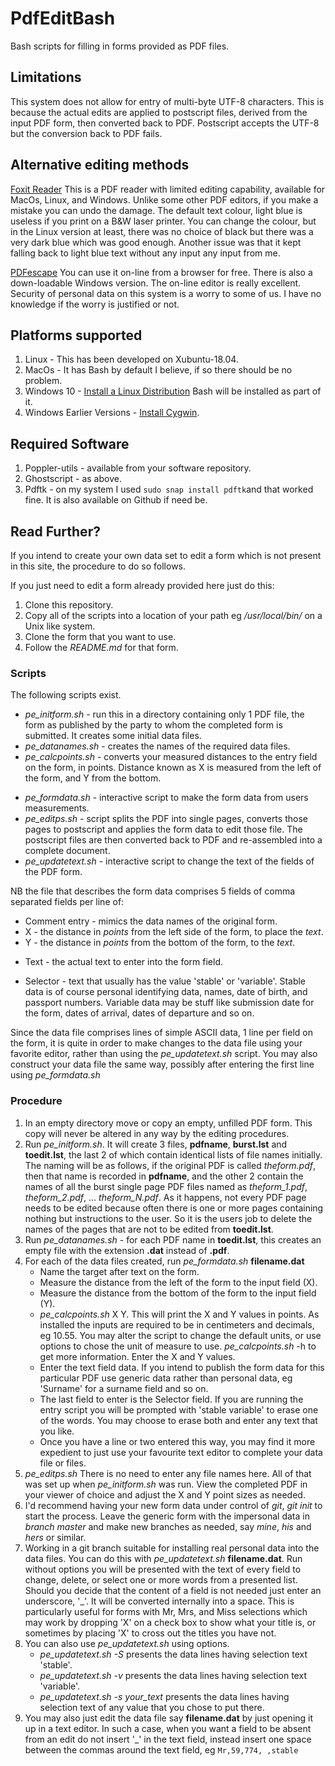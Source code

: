 # PdfEditBash

Bash scripts for filling in forms provided as PDF files.

## Limitations

This system does not allow for entry of multi-byte UTF-8 characters. This is because the actual edits are applied to postscript files, derived from the input PDF form, then converted back to PDF. Postscript accepts the UTF-8 but the conversion back to PDF fails.

## Alternative editing methods

[Foxit Reader](https://www.foxitsoftware.com/pdf-reader/) This is a PDF reader with limited editing capability, available for MacOs, Linux, and Windows. Unlike some other PDF editors, if you make a mistake you can undo the damage. The default text colour, light blue is useless if you print on a B&W laser printer. You can change the colour, but in the Linux version at least, there was no choice of black but there was a very dark blue which was good enough. Another issue was that it kept falling back to light blue text without any input any input from me.

[PDFescape](https://www.pdfescape.com/) You can use it on-line from a browser for free. There is also a down-loadable Windows version. The on-line editor is really excellent. Security of personal data on this system is a worry to some of us. I have no knowledge if the worry is justified or not. 

## Platforms supported

1. Linux - This has been developed on Xubuntu-18.04.
2. MacOs - It has Bash by default I believe, if so there should be no problem.
3. Windows 10 - [Install a Linux Distribution](https://www.windowscentral.com/how-install-linux-distros-windows-10) Bash will be installed as part of it.
4. Windows Earlier Versions - [Install Cygwin](https://cygwin.com/install.html).

## Required Software

1. Poppler-utils - available from your software repository.
2. Ghostscript - as above.
3. Pdftk - on my system I used `sudo snap install pdftk`and that worked fine. It is also available on Github if need be.

## Read Further?

If you intend to create your own data set to edit a form which is not present in this site, the procedure to do so follows.

If you just need to edit a form already provided here just do this:

1. Clone this repository.
2. Copy all of the scripts into a location of your path eg */usr/local/bin/* on a Unix like system.
3. Clone the form that you want to use.
4. Follow the *README.md* for that form.

### Scripts


The following scripts exist.

- *pe_initform.sh* - run this in a directory containing only 1 PDF file, the form as published by the party to whom the completed form is submitted. It creates some initial data files.
- *pe_datanames.sh* - creates the names of the required data files.
- *pe_calcpoints.sh* - converts your measured distances to the entry field on the form, in points. Distance known as X is measured from the left of the form, and Y from the bottom.

+ *pe_formdata.sh* - interactive script to make the form data from users measurements.
+ *pe_editps.sh* - script splits the PDF into single pages, converts those pages to postscript and applies the form data to edit those file. The postscript files are then converted back to PDF and re-assembled into a complete document.
+ *pe_updatetext.sh* - interactive script to change the text of the fields of the PDF form.

NB the file that describes the form data comprises 5 fields of comma separated fields per line of:
+ Comment entry - mimics the data names of the original form.
+ X - the distance in *points* from the left side of the form, to place the *text*.
+ Y - the distance in *points* from the bottom of the form, to the *text*.

- Text - the actual text to enter into the form field.

- Selector - text that usually has the value 'stable' or 'variable'. Stable data is of course personal identifying data, names, date of birth, and passport numbers. Variable data may be stuff like submission date for the form, dates of arrival, dates of departure and so on.

Since the data file comprises lines of simple ASCII data, 1 line per field on the form, it is quite in order to make changes to the data file using your favorite editor, rather than using the *pe_updatetext.sh* script. You may also construct your data file the same way, possibly after entering the first line using *pe_formdata.sh*

### Procedure

1. In an empty directory move or copy an empty, unfilled PDF form. This copy will never be altered in any way by the editing procedures.
2. Run *pe_initform.sh*. It will create 3 files, __pdfname__, __burst.lst__ and __toedit.lst__, the last 2 of which  contain identical lists of file names initially. The naming will be as follows, if the original PDF is called _theform.pdf_, then that name is recorded in __pdfname__, and the other 2 contain the names of all the burst single page PDF files named as  *theform_1.pdf*,  *theform_2.pdf*, ...   *theform_N.pdf*. As it happens, not every PDF page needs to be edited because often there is one or more pages containing nothing but instructions to the user. So it is the users job to delete the names of the pages that are not to be edited from **toedit.lst**.
3. Run *pe_datanames.sh* - for each PDF name in __toedit.lst__, this creates an empty file with the extension **.dat** instead of **.pdf**.
4. For each of the data files created, run *pe_formdata.sh* **filename.dat**
   - Name the target after text on the form.
   - Measure the distance from the left of the form to the input field (X).
   - Measure the distance from the bottom of the form to the input field (Y).
   - *pe_calcpoints.sh* X Y. This will print the X and Y values in points. As installed the inputs are required to be in centimeters and decimals, eg 10.55. You may alter the script to change the default units, or use options to chose the unit of measure to use. *pe_calcpoints.sh* -h to get more information. Enter the X and Y values.
   - Enter the text field data. If you intend to publish the form data for this particular PDF use generic data rather than personal data, eg 'Surname' for a surname field and so on.
   - The last field to enter is the Selector field. If you are running the entry script you will be prompted with 'stable variable' to erase one of the words. You may choose to erase both and enter any text that you like.
   - Once you have a line or two entered this way, you may find it more expedient to just use your favourite text editor to complete your data file or files.
5. *pe_editps.sh* There is no need to enter any file names here. All of that was set up when *pe_initform.sh* was run. View the completed PDF in your viewer of choice and adjust the X and Y point sizes as needed.
6. I'd recommend having your new form data under control of *git*, *git init* to start the process. Leave the generic form with the impersonal data in *branch master* and make new branches as needed, say *mine*, *his*  and *hers* or similar.
7. Working in a git branch suitable for installing real personal data into the data files. You can do this with *pe_updatetext.sh* **filename.dat**. Run without options you will be presented with the text of every field to change, delete, or select one or more words from a presented list. Should you decide that the content of a field is not needed just enter an underscore, '_'. It will be converted internally into a space. This is particularly useful for forms with Mr, Mrs, and Miss selections which may work by dropping 'X' on a check box to show what your title is, or sometimes by placing 'X' to cross out the titles you have not.
8. You can also use  *pe_updatetext.sh* using options.
   + *pe_updatetext.sh -S* presents the data lines having selection text 'stable'.
   + *pe_updatetext.sh -v* presents the data lines having selection text 'variable'.
   + *pe_updatetext.sh -s your_text* presents the data lines having selection text of any value that you chose to put there.
9. You may also just edit the data file say **filename.dat** by just opening it up in a text editor. In such a case, when you want a field to be absent from an edit do not insert '_' in the text field, instead insert one space between the commas around the text field, eg `Mr,59,774, ,stable`
